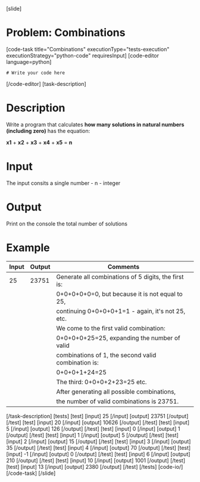 [slide]
# Problem: Combinations
[code-task title="Combinations" executionType="tests-execution" executionStrategy="python-code" requiresInput]
[code-editor language=python]
```
# Write your code here
```
[/code-editor]
[task-description]
# Description

Write a program that calculates **how many solutions in natural numbers (including zero)** has the equation:

**x1** \+ **x2** \+ **x3** \+ **x4** \+ **x5** = **n**

# Input

The input consits a single number - n - integer

# Output

Print on the console the total number of solutions

# Example

| **Input** | **Output** | **Comments** | 
| --- | --- | --- |
| 25 | 23751 | Generate all combinations of 5 digits, the first is: |
| | | 0\+0\+0\+0\+0=0, but because it is not equal to 25,|
| | | continuing 0\+0\+0\+0\+1=1 - again, it\'s not 25, etc. |
| | | We come to the first valid combination: |
| | | 0\+0\+0\+0\+25=25, expanding the number of valid |
| | | combinations of 1, the second valid combination is:| 
| | | 0\+0\+0\+1\+24=25|
| | | The third: 0\+0\+0\+2\+23=25  etc.|
| | | After generating all possible combinations,|
| | | the number of valid combinations is 23751.|
[/task-description]
[tests]
[test]
[input]
25
[/input]
[output]
23751
[/output]
[/test]
[test]
[input]
20
[/input]
[output]
10626
[/output]
[/test]
[test]
[input]
5
[/input]
[output]
126
[/output]
[/test]
[test]
[input]
0
[/input]
[output]
1
[/output]
[/test]
[test]
[input]
1
[/input]
[output]
5
[/output]
[/test]
[test]
[input]
2
[/input]
[output]
15
[/output]
[/test]
[test]
[input]
3
[/input]
[output]
35
[/output]
[/test]
[test]
[input]
4
[/input]
[output]
70
[/output]
[/test]
[test]
[input]
-1
[/input]
[output]
0
[/output]
[/test]
[test]
[input]
6
[/input]
[output]
210
[/output]
[/test]
[test]
[input]
10
[/input]
[output]
1001
[/output]
[/test]
[test]
[input]
13
[/input]
[output]
2380
[/output]
[/test]
[/tests]
[code-io/]
[/code-task]
[/slide]